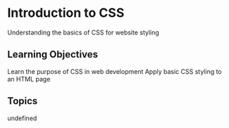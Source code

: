 # Introduction to CSS

Understanding the basics of CSS for website styling

## Learning Objectives
Learn the purpose of CSS in web development
Apply basic CSS styling to an HTML page

## Topics
undefined